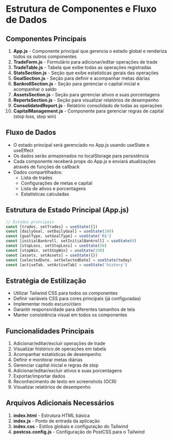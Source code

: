 # Estrutura de Componentes e Fluxo de Dados

## Componentes Principais
1. **App.js** - Componente principal que gerencia o estado global e renderiza todos os outros componentes
2. **TradeForm.js** - Formulário para adicionar/editar operações de trade
3. **TradeTable.js** - Tabela que exibe todas as operações registradas
4. **StatsSection.js** - Seção que exibe estatísticas gerais das operações
5. **GoalSection.js** - Seção para definir e acompanhar metas diárias
6. **BankrollSection.js** - Seção para gerenciar o capital inicial e acompanhar o saldo
7. **AssetsSection.js** - Seção para gerenciar ativos e suas porcentagens
8. **ReportsSection.js** - Seção para visualizar relatórios de desempenho
9. **ConsolidatedReport.js** - Relatório consolidado de todas as operações
10. **CapitalManagement.js** - Componente para gerenciar regras de capital (stop loss, stop win)

## Fluxo de Dados
- O estado principal será gerenciado no App.js usando useState e useEffect
- Os dados serão armazenados no localStorage para persistência
- Cada componente receberá props do App.js e enviará atualizações através de funções de callback
- Dados compartilhados:
  - Lista de trades
  - Configurações de metas e capital
  - Lista de ativos e porcentagens
  - Estatísticas calculadas

## Estrutura de Estado Principal (App.js)
```javascript
// Estados principais
const [trades, setTrades] = useState([])
const [dailyGoal, setDailyGoal] = useState(100)
const [goalType, setGoalType] = useState('R$')
const [initialBankroll, setInitialBankroll] = useState(0)
const [stopLoss, setStopLoss] = useState(50)
const [stopWin, setStopWin] = useState(100)
const [assets, setAssets] = useState({})
const [selectedDate, setSelectedDate] = useState(today)
const [activeTab, setActiveTab] = useState('history')
```

## Estratégia de Estilização
- Utilizar Tailwind CSS para todos os componentes
- Definir variáveis CSS para cores principais (já configuradas)
- Implementar modo escuro/claro
- Garantir responsividade para diferentes tamanhos de tela
- Manter consistência visual em todos os componentes

## Funcionalidades Principais
1. Adicionar/editar/excluir operações de trade
2. Visualizar histórico de operações em tabela
3. Acompanhar estatísticas de desempenho
4. Definir e monitorar metas diárias
5. Gerenciar capital inicial e regras de stop
6. Adicionar/editar/excluir ativos e suas porcentagens
7. Exportar/importar dados
8. Reconhecimento de texto em screenshots (OCR)
9. Visualizar relatórios de desempenho

## Arquivos Adicionais Necessários
1. **index.html** - Estrutura HTML básica
2. **index.js** - Ponto de entrada da aplicação
3. **index.css** - Estilos globais e configuração do Tailwind
4. **postcss.config.js** - Configuração do PostCSS para o Tailwind
